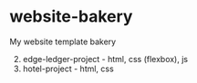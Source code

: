 # website-bakery
My website template bakery

2. edge-ledger-project - html, css (flexbox), js
1. hotel-project - html, css
